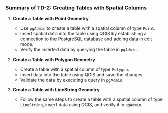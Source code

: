 ### Summary of TD-2: Creating Tables with Spatial Columns

1. **Create a Table with Point Geometry**
   - Use `pgAdmin` to create a table with a spatial column of type `Point`.
   - Insert spatial data into the table using QGIS by establishing a connection to the PostgreSQL database and adding data in edit mode.
   - Verify the inserted data by querying the table in `pgAdmin`.

2. **Create a Table with Polygon Geometry**
   - Create a table with a spatial column of type `Polygon`.
   - Insert data into the table using QGIS and save the changes.
   - Validate the data by executing a query in `pgAdmin`.

3. **Create a Table with LineString Geometry**
   - Follow the same steps to create a table with a spatial column of type `LineString`, insert data using QGIS, and verify it in `pgAdmin`.
